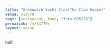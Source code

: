```yaml
---
title: "Greenwich Yacht Club(The Club House)"
venue: v13770
tags: [restaurant, food, "fhrs:695220"]
permalink: /v/13770/
layout: venue
---
```

null